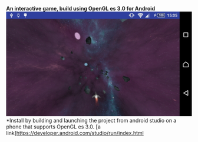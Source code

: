 **An interactive game, build using OpenGL es 3.0 for Android**
![Screenshot](header.jpg)
*Install by building and launching the project from android studio on a phone that supports OpenGL es 3.0.
[a link]https://developer.android.com/studio/run/index.html

